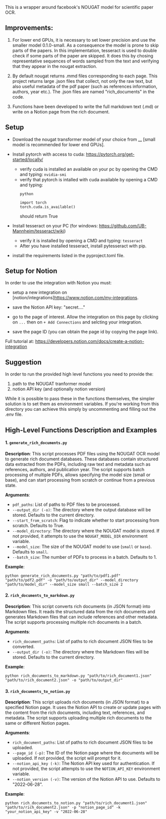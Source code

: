 This is a wrapper around facebook's NOUGAT model for scientific paper OCR.


## Improvements:
1. For lower end GPUs, it is necessary to set lower precision and use the smaller model 0.1.0-small. As a consequence the model is prone to skip parts of the papers. In this implementation, tesseract is used to double check if some parts of the paper are skipped. It does this by chosing representative sequences of words sampled from the text and verifying that they appear in the nougat extraction.

2. By default nougat returns .mmd files corresponding to each page. This project returns large .json files that collect, not only the raw text, but also useful metadata of the pdf paper (such as references information, authors, year etc.). The .json files are named "rich_documents" in the code.

3. Functions have been developed to write the full markdown text (.md) or write on a Notion page from the rich document. 

## Setup
* Download the nougat transformer model of your choice from [...](https://github.com/facebookresearch/nougat/releases) [small model is recommended for lower end GPUs].

* Install pytorch with access to cuda: https://pytorch.org/get-started/locally/
    - verify cuda is installed an available on your pc by opening the CMD and typing: 
        `nvidia-smi`
    - verify that pytorch is intalled with cuda available by opening a CMD and typing: 
        ```
        python

        import torch
        torch.cuda.is_available()
        ```
        should return True
* Install tesseract on your PC (for windows: https://github.com/UB-Mannheim/tesseract/wiki)
    - verify it is installed by opening a CMD and typing:
        `tesseract` 
    + After you have installed tesseract, install pytesseract with pip. 

* install the requirements listed in the pyproject.toml file. 

## Setup for Notion
In order to use the integration with Notion you must: 
- setup a new integration on [notion/integrations]https://www.notion.com/my-integrations.

- save the Notion API key: "secret...."

- go to the page of interest. Allow the integration on this page by clicking on `...` then on `+ Add Connections` and selcting your integration. 

- save the page ID (you can obtain the page id by copying the page link). 

Full tutorial at: https://developers.notion.com/docs/create-a-notion-integration


## Suggestion
In order to run the provided high level functions you need to provide the: 
1. path to the NOUGAT tranformer model
2. notion API key (and optionally notion version)

While it is possible to pass these in the functions themselves, the simpler solution is to set them as environment variables. If you're working from this directory you can achieve this simply by uncommenting and filling out the .env file. 


## High-Level Functions Description and Examples

#### 1. `generate_rich_documents.py`

**Description**: This script processes PDF files using the NOUGAT OCR model to generate rich document databases. These databases contain structured data extracted from the PDFs, including raw text and metadata such as references, authors, and publication year. The script supports batch processing of multiple PDFs, allows specifying the model size (small or base), and can start processing from scratch or continue from a previous state.

**Arguments**:
- `pdf_paths`: List of paths to PDF files to be processed.
- `--output_dir (-o)`: The directory where the output database will be stored. Defaults to the current directory.
- `--start_from_scratch`: Flag to indicate whether to start processing from scratch. Defaults to True.
- `--model_directory`: The directory where the NOUGAT model is stored. If not provided, it attempts to use the `NOUGAT_MODEL_DIR` environment variable.
- `--model_size`: The size of the NOUGAT model to use (`small` or `base`). Defaults to `small`.
- `--batch_size`: The number of PDFs to process in a batch. Defaults to 1.

**Example**:
```shell
python generate_rich_documents.py "path/to/pdf1.pdf" "path/to/pdf2.pdf" -o "path/to/output_dir" --model_directory "path/to/model_dir" --model_size small --batch_size 2
```

#### 2. `rich_documents_to_markdown.py`

**Description**: This script converts rich documents (in JSON format) into Markdown files. It reads the structured data from the rich documents and generates Markdown files that can include references and other metadata. The script supports processing multiple rich documents in a batch.

**Arguments**:
- `rich_document_paths`: List of paths to rich document JSON files to be converted.
- `--output_dir (-o)`: The directory where the Markdown files will be stored. Defaults to the current directory.

**Example**:
```shell
python rich_documents_to_markdown.py "path/to/rich_document1.json" "path/to/rich_document2.json" -o "path/to/output_dir"
```

#### 3. `rich_documents_to_notion.py`

**Description**: This script uploads rich documents (in JSON format) to a specified Notion page. It uses the Notion API to create or update pages with the content from the rich documents, including text, references, and metadata. The script supports uploading multiple rich documents to the same or different Notion pages.

**Arguments**:
- `rich_document_paths`: List of paths to rich document JSON files to be uploaded.
- `--page_id (-p)`: The ID of the Notion page where the documents will be uploaded. If not provided, the script will prompt for it.
- `--notion_api_key (-k)`: The Notion API key used for authentication. If not provided, the script attempts to use the `NOTION_API_KEY` environment variable.
- `--notion_version (-v)`: The version of the Notion API to use. Defaults to "2022-06-28".

**Example**:
```shell
python rich_documents_to_notion.py "path/to/rich_document1.json" "path/to/rich_document2.json" -p "notion_page_id" -k "your_notion_api_key" -v "2022-06-28"
```




